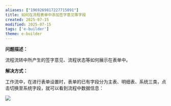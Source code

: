 ```yaml
---
aliases: ["1969269817227715091"]
title: 如何在流程表单中添加签字意见等字段
created: 2025-07-15
modified: 2025-07-15
tags: ['e-builder']
theme: e-builder
---
```


**问题描述：**

流程流转中所产生的签字意见、流程状态等如何展示在表单中。

**解决方式：**

工作流中，在进行表单设置时，表单的已有字段分为主表、明细表、系统三类，点击切换至系统字段，就可以看到流程中数据信息：

![](https://myhelpdoc.oss-cn-heyuan.aliyuncs.com/mdimages/3497e1d7a707777dae263bdb09ac8a35.jpg)


